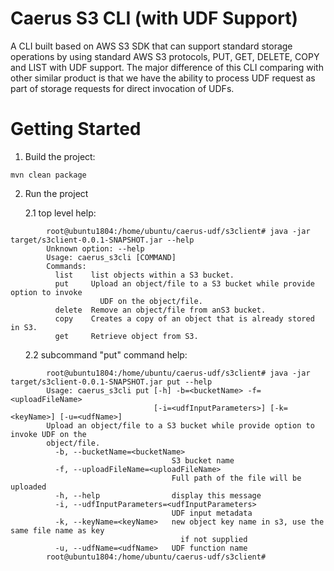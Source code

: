 # Caerus S3 CLI (with UDF Support)

A CLI built based on AWS S3 SDK that can support standard storage operations by using standard AWS S3 protocols, PUT, GET, DELETE, COPY and LIST with UDF support. 
The major difference of this CLI comparing with other similar product is that we have the ability to process UDF request as part of storage requests for direct invocation of UDFs.

# Getting Started
1. Build the project:
```
mvn clean package
```
2. Run the project

&nbsp;&nbsp;&nbsp;&nbsp;&nbsp;&nbsp;2.1 top level help:
```
        root@ubuntu1804:/home/ubuntu/caerus-udf/s3client# java -jar target/s3client-0.0.1-SNAPSHOT.jar --help
        Unknown option: --help
        Usage: caerus_s3cli [COMMAND]
        Commands:
          list    list objects within a S3 bucket.
          put     Upload an object/file to a S3 bucket while provide option to invoke
                    UDF on the object/file.
          delete  Remove an object/file from anS3 bucket.
          copy    Creates a copy of an object that is already stored in S3.
          get     Retrieve object from S3.

```
&nbsp;&nbsp;&nbsp;&nbsp;&nbsp;&nbsp;2.2 subcommand "put" command help:
```
        root@ubuntu1804:/home/ubuntu/caerus-udf/s3client# java -jar target/s3client-0.0.1-SNAPSHOT.jar put --help
        Usage: caerus_s3cli put [-h] -b=<bucketName> -f=<uploadFileName>
                                [-i=<udfInputParameters>] [-k=<keyName>] [-u=<udfName>]
        Upload an object/file to a S3 bucket while provide option to invoke UDF on the
        object/file.
          -b, --bucketName=<bucketName>
                                    S3 bucket name
          -f, --uploadFileName=<uploadFileName>
                                    Full path of the file will be uploaded
          -h, --help                display this message
          -i, --udfInputParameters=<udfInputParameters>
                                    UDF input metadata
          -k, --keyName=<keyName>   new object key name in s3, use the same file name as key
                                      if not supplied
          -u, --udfName=<udfName>   UDF function name
        root@ubuntu1804:/home/ubuntu/caerus-udf/s3client#
```
